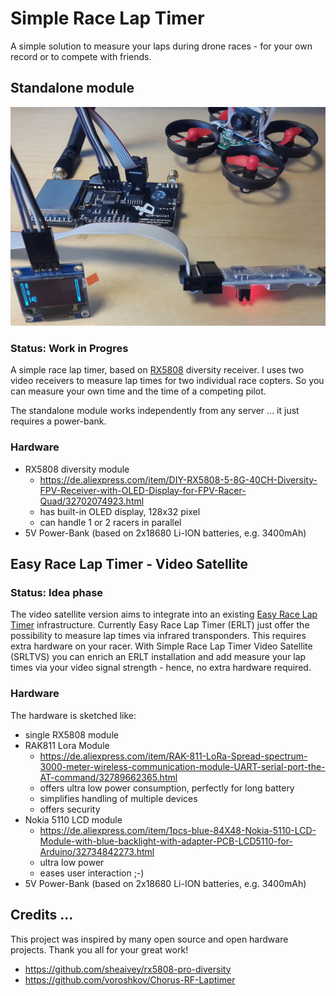 # Simple Race Lap Timer

A simple solution to measure your laps during drone races - for your own record or to compete with friends.

## Standalone module

![measure rssi test bench](/measure-rssi-test-bench.jpg?raw=true)

### Status: Work in Progres

A simple race lap timer, based on
[RX5808](https://de.aliexpress.com/item/DIY-RX5808-5-8G-40CH-Diversity-FPV-Receiver-with-OLED-Display-for-FPV-Racer-Quad/32702074923.html)
diversity receiver.
I uses two video receivers to measure lap times for two individual race copters.
So you can measure your own time and the time of a competing pilot.

The standalone module works independently from any server ... it just requires a power-bank.

### Hardware

* RX5808 diversity module
   * https://de.aliexpress.com/item/DIY-RX5808-5-8G-40CH-Diversity-FPV-Receiver-with-OLED-Display-for-FPV-Racer-Quad/32702074923.html
   * has built-in OLED display, 128x32 pixel
   * can handle 1 or 2 racers in parallel
* 5V Power-Bank (based on 2x18680 Li-ION batteries, e.g. 3400mAh)

## Easy Race Lap Timer - Video Satellite

### Status: Idea phase

The video satellite version aims to integrate into an existing [Easy Race Lap Timer](http://www.easyracelaptimer.com/) infrastructure.
Currently Easy Race Lap Timer (ERLT) just offer the possibility to measure lap times via infrared transponders.
This requires extra hardware on your racer.
With Simple Race Lap Timer Video Satellite (SRLTVS) you can enrich an ERLT installation and add measure
your lap times via your video signal strength - hence, no extra hardware required.

### Hardware

The hardware is sketched like:
* single RX5808 module
* RAK811 Lora Module
   * https://de.aliexpress.com/item/RAK-811-LoRa-Spread-spectrum-3000-meter-wireless-communication-module-UART-serial-port-the-AT-command/32789662365.html
   * offers ultra low power consumption, perfectly for long battery
   * simplifies handling of multiple devices
   * offers security
* Nokia 5110 LCD module
   * https://de.aliexpress.com/item/1pcs-blue-84X48-Nokia-5110-LCD-Module-with-blue-backlight-with-adapter-PCB-LCD5110-for-Arduino/32734842273.html
   * ultra low power
   * eases user interaction ;-)
* 5V Power-Bank (based on 2x18680 Li-ION batteries, e.g. 3400mAh)

## Credits ...

This project was inspired by many open source and open hardware projects.
Thank you all for your great work!

* https://github.com/sheaivey/rx5808-pro-diversity
* https://github.com/voroshkov/Chorus-RF-Laptimer
